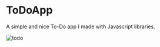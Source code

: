 # ToDoApp

A simple and nice To-Do app I made with Javascript libraries.

![todo](https://user-images.githubusercontent.com/82964908/191102640-dc3d9f5f-4663-46a9-b002-e15cf877f38f.jpg)


